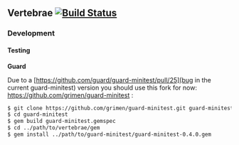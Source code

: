 ## Vertebrae [![Build Status](https://secure.travis-ci.org/polarblau/vertebrae.png?branch=master)](http://travis-ci.org/polarblau/vertebrae)


### Development

#### Testing

**Guard**

Due to a [https://github.com/guard/guard-minitest/pull/25](bug in the current guard-minitest) version you should use this fork for now: https://github.com/grimen/guard-minitest :

```bash
$ git clone https://github.com/grimen/guard-minitest.git guard-minitest
$ cd guard-minitest
$ gem build guard-minitest.gemspec
$ cd ../path/to/vertebrae/gem
$ gem install ../path/to/guard-minitest/guard-minitest-0.4.0.gem
```